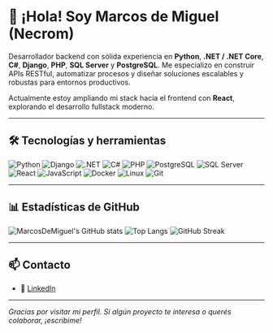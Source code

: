 # 👋 ¡Hola! Soy Marcos de Miguel (Necrom)

Desarrollador backend con sólida experiencia en **Python**, **.NET / .NET Core**, **C#**, **Django**, **PHP**, **SQL Server** y **PostgreSQL**. Me especializo en construir APIs RESTful, automatizar procesos y diseñar soluciones escalables y robustas para entornos productivos.

Actualmente estoy ampliando mi stack hacia el frontend con **React**, explorando el desarrollo fullstack moderno.

---

## 🛠️ Tecnologías y herramientas

![Python](https://img.shields.io/badge/Python-3776AB?style=for-the-badge&logo=python&logoColor=white)
![Django](https://img.shields.io/badge/Django-092E20?style=for-the-badge&logo=django&logoColor=white)
![.NET](https://img.shields.io/badge/.NET-512BD4?style=for-the-badge&logo=dotnet&logoColor=white)
![C#](https://img.shields.io/badge/C%23-239120?style=for-the-badge&logo=c-sharp&logoColor=white)
![PHP](https://img.shields.io/badge/PHP-777BB4?style=for-the-badge&logo=php&logoColor=white)
![PostgreSQL](https://img.shields.io/badge/PostgreSQL-336791?style=for-the-badge&logo=postgresql&logoColor=white)
![SQL Server](https://img.shields.io/badge/SQL_Server-CC2927?style=for-the-badge&logo=microsoftsqlserver&logoColor=white)
![React](https://img.shields.io/badge/React-61DAFB?style=for-the-badge&logo=react&logoColor=black)
![JavaScript](https://img.shields.io/badge/JavaScript-F7DF1E?style=for-the-badge&logo=javascript&logoColor=black)
![Docker](https://img.shields.io/badge/Docker-2496ED?style=for-the-badge&logo=docker&logoColor=white)
![Linux](https://img.shields.io/badge/Linux-FCC624?style=for-the-badge&logo=linux&logoColor=black)
![Git](https://img.shields.io/badge/Git-F05032?style=for-the-badge&logo=git&logoColor=white)

---

## 📊 Estadísticas de GitHub

![MarcosDeMiguel's GitHub stats](https://github-readme-stats.vercel.app/api?username=MarcosDeMiguel&show_icons=true&theme=tokyonight)
![Top Langs](https://github-readme-stats.vercel.app/api/top-langs/?username=MarcosDeMiguel&layout=compact&theme=tokyonight)
![GitHub Streak](https://github-readme-streak-stats.herokuapp.com/?user=MarcosDeMiguel&theme=tokyonight)

---

## 📫 Contacto

- 💼 [LinkedIn](https://www.linkedin.com/in/marcos-de-miguel-b2116b35/)

---

_Gracias por visitar mi perfil. Si algún proyecto te interesa o querés colaborar, ¡escribime!_
